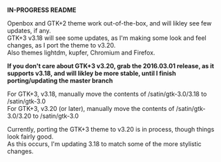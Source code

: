 **IN-PROGRESS README**

Openbox and GTK+2 theme work out-of-the-box, and will likley see few updates, if any.  
GTK+3 v3.18 will see some updates, as I'm making some look and feel changes, as I port the theme to v3.20.  
Also themes lightdm, kupfer, Chromium and Firefox.

**If you don't care about GTK+3 v3.20, grab the 2016.03.01 release, as it supports v3.18, and will likley be more stable, until I finish porting/updating the master branch**

For GTK+3, v3.18, manually move the contents of /satin/gtk-3.0/3.18 to /satin/gtk-3.0  
For GTK+3, v3.20 (or later), manually move the contents of /satin/gtk-3.0/3.20 to /satin/gtk-3.0

Currently, porting the GTK+3 theme to v3.20 is in process, though things look fairly good.  
As this occurs, I'm updating 3.18 to match some of the more stylistic changes.
